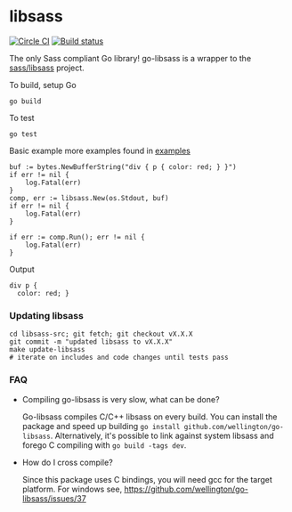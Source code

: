libsass
=========

[![Circle CI](https://circleci.com/gh/wellington/go-libsass.svg?style=svg)](https://circleci.com/gh/wellington/go-libsass) [![Build status](https://ci.appveyor.com/api/projects/status/uhl4swbb2r7lcfpc/branch/master?svg=true)](https://ci.appveyor.com/project/drewwells/go-libsass/branch/master)

The only Sass compliant Go library! go-libsass is a wrapper to the [sass/libsass](http://github.com/sass/libsass) project.

To build, setup Go

    go build

To test

    go test

Basic example more examples found in [examples](examples)

```
buf := bytes.NewBufferString("div { p { color: red; } }")
if err != nil {
	log.Fatal(err)
}
comp, err := libsass.New(os.Stdout, buf)
if err != nil {
	log.Fatal(err)
}

if err := comp.Run(); err != nil {
	log.Fatal(err)
}
```

Output
```
div p {
  color: red; }
```

### Updating libsass

```
cd libsass-src; git fetch; git checkout vX.X.X
git commit -m "updated libsass to vX.X.X"
make update-libsass
# iterate on includes and code changes until tests pass
```

### FAQ

* Compiling go-libsass is very slow, what can be done?

    Go-libsass compiles C/C++ libsass on every build. You can install the package and speed up building `go install github.com/wellington/go-libsass`. Alternatively, it's possible to link against system libsass and forego C compiling with `go build -tags dev`.

* How do I cross compile?

    Since this package uses C bindings, you will need gcc for the target platform. For windows see, https://github.com/wellington/go-libsass/issues/37
